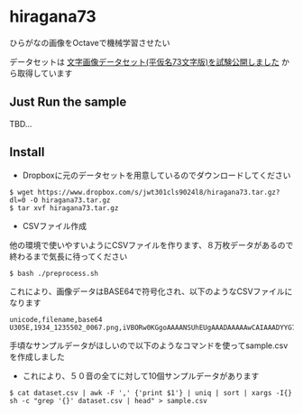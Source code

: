 # hiragana73

ひらがなの画像をOctaveで機械学習させたい

データセットは [文字画像データセット(平仮名73文字版)を試験公開しました](https://lab.ndl.go.jp/cms/hiragana73) から取得しています

## Just Run the sample

TBD...

## Install

* Dropboxに元のデータセットを用意しているのでダウンロードしてください

```
$ wget https://www.dropbox.com/s/jwt301cls9024l8/hiragana73.tar.gz?dl=0 -O hiragana73.tar.gz
$ tar xvf hiragana73.tar.gz
```

* CSVファイル作成

他の環境で使いやすいようにCSVファイルを作ります、８万枚データがあるので終わるまで気長に待ってください

```
$ bash ./preprocess.sh
```

これにより、画像データはBASE64で符号化され、以下のようなCSVファイルになります

```
unicode,filename,base64
U305E,1934_1235502_0067.png,iVBORw0KGgoAAAANSUhEUgAAADAAAAAwCAIAAADYYG7QAAAABGdBTUEAALGPC...
```

手頃なサンプルデータがほしいので以下のようなコマンドを使ってsample.csvを作成しました

* これにより、５０音の全てに対して10個サンプルデータがあります

```
$ cat dataset.csv | awk -F ',' {'print $1'} | uniq | sort | xargs -I{} sh -c "grep '{}' dataset.csv | head" > sample.csv
```
